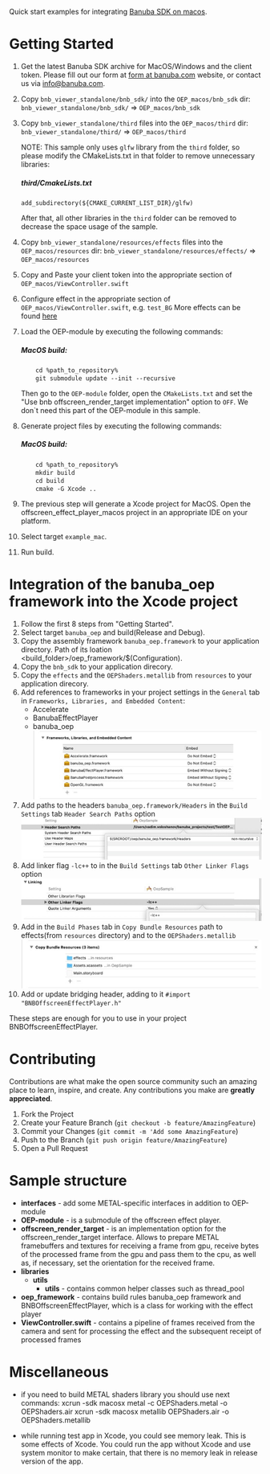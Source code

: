 Quick start examples for integrating [Banuba SDK on macos](https://docs.banuba.com/docs/core/effect_player).

# Getting Started

1. Get the latest Banuba SDK archive for MacOS/Windows and the client token. Please fill out our form at [form at banuba.com](https://www.banuba.com/face-filters-sdk) website, or contact us via [info@banuba.com](mailto:info@banuba.com).
2. Copy `bnb_viewer_standalone/bnb_sdk/` into the `OEP_macos/bnb_sdk` dir:
    `bnb_viewer_standalone/bnb_sdk/` => `OEP_macos/bnb_sdk`
3. Copy `bnb_viewer_standalone/third` files into the `OEP_macos/third` dir:
    `bnb_viewer_standalone/third/` => `OEP_macos/third`
    
    NOTE: This sample only uses `glfw` library from the `third` folder, so please modify the CMakeLists.txt in that folder to remove unnecessary libraries:
    ##### third/CmakeLists.txt
    ```
    add_subdirectory(${CMAKE_CURRENT_LIST_DIR}/glfw)
    ```
    After that, all other libraries in the `third` folder can be removed to decrease the space usage of the sample.
4. Copy `bnb_viewer_standalone/resources/effects` files into the `OEP_macos/resources` dir:
    `bnb_viewer_standalone/resources/effects/` => `OEP_macos/resources`
5. Copy and Paste your client token into the appropriate section of `OEP_macos/ViewController.swift`
6. Configure effect in the appropriate section of `OEP_macos/ViewController.swift`, e.g. `test_BG`
    More effects can be found [here](https://docs.banuba.com/face-ar-sdk-v1/overview/demo_face_filters)
7. Load the OEP-module by executing the following commands:
    ##### MacOS build:
    ```
        cd %path_to_repository%
        git submodule update --init --recursive
    ```
    Then go to the `OEP-module` folder, open the `CMakeLists.txt` and set the "Use bnb offscreen_render_target implementation" option to `OFF`. We don`t need this part of the OEP-module in this sample.
8. Generate project files by executing the following commands:
    ##### MacOS build:
    ```
        cd %path_to_repository%
        mkdir build
        cd build
        cmake -G Xcode ..
    ```
9. The previous step will generate a Xcode project for MacOS. Open the offscreen_effect_player_macos project in an appropriate IDE on your platform.
10. Select target `example_mac`.
11. Run build.

# Integration of the banuba_oep framework into the Xcode project

1. Follow the first 8 steps from "Getting Started".
2. Select target `banuba_oep` and build(Release and Debug).
3. Copy the assembly framework `banuba_oep.framework` to your application directory. Path of its loation <build_folder>/oep_framework/$(Configuration).
4. Copy the `bnb_sdk` to your application direcory.
5. Copy the `effects` and the `OEPShaders.metallib` from `resources` to your application direcory.
6. Add references to frameworks in your project settings in the `General` tab in `Frameworks, Libraries, and Embedded Content`:
    - Accelerate
    - BanubaEffectPlayer
    - banuba_oep
![Alt text](/resources/images/2DB863E6-8769-43CF-BAD9-21872C4147DA_4_5005_c.jpeg?raw=true "Title")
7. Add paths to the headers `banuba_oep.framework/Headers` in the `Build Settings` tab `Header Search Paths` option
![Alt text](/resources/images/EE331F32-85E8-4FDC-8818-3640F0315FEB_4_5005_c.jpeg?raw=true "Title")
8. Add linker flag `-lc++` to in the `Build Settings` tab `Other Linker Flags` option
![Alt text](/resources/images/613B7E40-66DA-4C65-9F44-5FAAF93760CB_4_5005_c.jpeg?raw=true "Title")
9. Add in the `Build Phases` tab in `Copy Bundle Resources` path to effects(from `resources` directory) and to the `OEPShaders.metallib`
![Alt text](/resources/images/3BAA3154-EF4F-4873-A694-AA25353AB950_4_5005_c.jpeg?raw=true "Title")
10. Add or update bridging header, adding to it `#import "BNBOffscreenEffectPlayer.h"`

These steps are enough for you to use in your project BNBOffscreenEffectPlayer.

# Contributing

Contributions are what make the open source community such an amazing place to learn, inspire, and create. Any contributions you make are **greatly appreciated**.

1. Fork the Project
2. Create your Feature Branch (`git checkout -b feature/AmazingFeature`)
3. Commit your Changes (`git commit -m 'Add some AmazingFeature`)
4. Push to the Branch (`git push origin feature/AmazingFeature`)
5. Open a Pull Request

# Sample structure

- **interfaces** - add some METAL-specific interfaces in addition to OEP-module
- **OEP-module** - is a submodule of the offscreen effect player.
- **offscreen_render_target** - is an implementation option for the offscreen_render_target interface. Allows to prepare METAL framebuffers and textures for receiving a frame from gpu, receive bytes of the processed frame from the gpu and pass them to the cpu, as well as, if necessary, set the orientation for the received frame.
- **libraries**
    - **utils**
        - **utils** - сontains common helper classes such as thread_pool
- **oep_framework** - contains build rules banuba_oep framework and BNBOffscreenEffectPlayer, which is a class for working with the effect player 
- **ViewController.swift** - contains a pipeline of frames received from the camera and sent for processing the effect and the subsequent receipt of processed frames

# Miscellaneous

- if you need to build METAL shaders library you should use next commands:
xcrun -sdk macosx metal -c OEPShaders.metal -o OEPShaders.air
xcrun -sdk macosx metallib OEPShaders.air -o OEPShaders.metallib

- while running test app in Xcode, you could see memory leak. This is some effects of Xcode. You could run the app without Xcode and use system monitor to make certain, that there is no memory leak in release version of the app.
